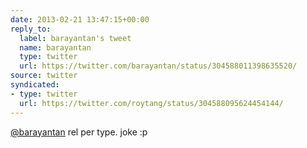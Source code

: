 ```yaml
---
date: 2013-02-21 13:47:15+00:00
reply_to:
  label: barayantan's tweet
  name: barayantan
  type: twitter
  url: https://twitter.com/barayantan/status/304588011398635520/
source: twitter
syndicated:
- type: twitter
  url: https://twitter.com/roytang/status/304588095624454144/
---
```


[@barayantan](https://twitter.com/barayantan/) rel per type. joke :p
